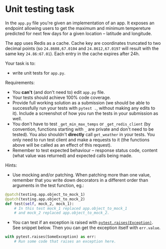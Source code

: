 # Unit testing task

In the `app.py` file you're given an implementation of an app. It exposes an endpoint allowing users to get the maximum and minimum tempereture predicted for next few days for a given location – latitude and longitude.

The app uses Redis as a cache. Cache key are coordinates truncated to two decimal points (so `24.8608,67.0104` and `24.8612,67.0197` will result with the same key `24.86:67.01`). Each entry in the cache expires after 24h.

Your task is to:
* write unit tests for `app.py`.

Requirements:
* You **can't** (and don't need to) edit `app.py` file.
* Your tests should achieve 100% code coverage.
* Provide full working solution as a submission (we should be able to successfully run your tests with `pytest .`, without making any edits to it). Include a screenshot of how you run the tests in your submission as well.
* You don't have to test `_get_min_max_temps` or `_get_redis_client` (by convention, functions starting with `_` are private and don't need to be tested). You also shouldn't **directly** call `get_weather` in your tests. You only need to run test client and make a requests to it (the functions above will be called as an effect of this request).
* Remember to test expected behaviour – response status code, content (what value was returned) and expected calls being made.

Hints:
* Use mocking and/or patching. When patching more than one value, remember that you write down decorators in a different order than arguments in the test function, eg.:
```python
@patch(testing.app.object_to_mock_1)
@patch(testing.app.object_to_mock_2)
def test(self, mock_2, mock_1):
    # In this test mock_1 replaced app.object_to_mock_1
    # and mock_2 replaced app.object_to_mock_2.
```
* You can test if an exception is raised with [`pytest.raises(Exception)`](https://docs.pytest.org/en/stable/reference/reference.html#pytest.raises). See snippet below. Then you can get the exception itself with `err.value`.
```python
with pytest.raises(SomeException) as err:
    # Run some code that raises an exception here.
```